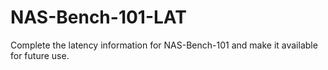 # NAS-Bench-101-LAT
Complete the latency information for NAS-Bench-101 and make it available for future use.
